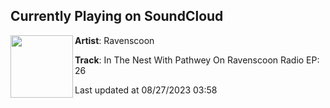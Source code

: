 ## Currently Playing on SoundCloud

[<img align="left" width="100" src="https://i1.sndcdn.com/artworks-KzuXjdOwMw01ysv0-3yt3ag-t500x500.jpg">](https://soundcloud.com/ravenscoon/in-the-nest-with-pathwey-on-ravenscoon-radio-ep-26?in=shenouda-morgan-216147450/sets/new-hot-dubstep)

**Artist**: Ravenscoon 

**Track**: In The Nest With Pathwey On Ravenscoon Radio EP: 26

Last updated at 08/27/2023 03:58
